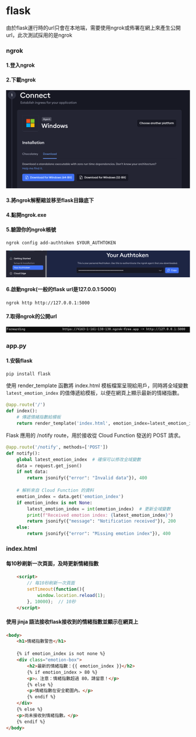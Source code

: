 # flask
由於flask運行時的url只會在本地端，需要使用ngrok或佈署在網上來產生公開url，此次測試採用的是ngrok
### ngrok
#### 1.登入ngrok
#### 2.下載ngrok
![image](README_image/download_ngrok.png)
#### 3.將ngrok解壓縮並移至flask目錄底下
#### 4.點開ngrok.exe
#### 5.驗證你的ngrok帳號
```
ngrok config add-authtoken $YOUR_AUTHTOKEN
```
![image](README_image/ngrok_authtoken.png)
#### 6.啟動ngrok(一般的flask url是127.0.0.1:5000)
```
ngrok http http://127.0.0.1:5000
```
#### 7.取得ngrok的公開url
![image](README_image/ngrok_url.png)

### app.py
#### 1.安裝flask
```
pip install flask
```
使用 render_template 函數將 index.html 模板檔案呈現給用戶，同時將全域變數 `latest_emotion_index` 的值傳遞給模板，以便在網頁上顯示最新的情緒指數。
```python
@app.route('/')
def index():
    # 傳遞情緒指數給模板
    return render_template('index.html', emotion_index=latest_emotion_index)
```
Flask 應用的 /notify route，用於接收從 Cloud Function 發送的 POST 請求。
```python
@app.route('/notify', methods=['POST'])
def notify():
    global latest_emotion_index  # 確保可以修改全域變數
    data = request.get_json()
    if not data:
        return jsonify({"error": "Invalid data"}), 400

    # 解析來自 Cloud Function 的資料
    emotion_index = data.get('emotion_index')
    if emotion_index is not None:
        latest_emotion_index = int(emotion_index)  # 更新全域變數
        print(f"Received emotion index: {latest_emotion_index}")
        return jsonify({"message": "Notification received"}), 200
    else:
        return jsonify({"error": "Missing emotion index"}), 400
```
### index.html
#### 每10秒刷新一次頁面，及時更新情緒指數
```html
    <script>
        // 每10秒刷新一次頁面
        setTimeout(function(){
            window.location.reload(1);
        }, 10000);  // 10秒
    </script>

```
#### 使用 jinja 語法接收flask接收到的情緒指數並顯示在網頁上
```html
<body>
    <h1>情緒指數警告</h1>

    {% if emotion_index is not none %}
    <div class="emotion-box">
        <h2>最新的情緒指數：{{ emotion_index }}</h2>
        {% if emotion_index > 80 %}
        <p>⚠️ 注意：情緒指數超過 80，請留意！</p>
        {% else %}
        <p>情緒指數在安全範圍內。</p>
        {% endif %}
    </div>
    {% else %}
    <p>尚未接收到情緒指數。</p>
    {% endif %}
</body>
```
